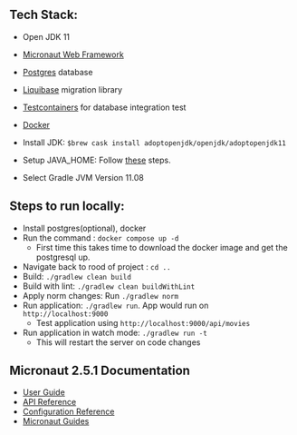 ## Tech Stack:
- Open JDK 11
- [Micronaut Web Framework]((https://docs.micronaut.io/2.5.1/guide/index.html))
- [Postgres](https://www.postgresql.org/docs/12/index.html) database
- [Liquibase](https://www.liquibase.org/get-started/quickstart) migration library
- [Testcontainers](https://www.testcontainers.org/) for database integration test
- [Docker](https://docs.docker.com/get-started/overview/)

- Install JDK:
  `$brew cask install adoptopenjdk/openjdk/adoptopenjdk11`

- Setup JAVA_HOME: Follow [these](https://www.appsdeveloperblog.com/how-to-set-java_home-on-mac/) steps.
- Select Gradle JVM Version 11.08

## Steps to run locally:
- Install postgres(optional), docker
- Run the command : `docker compose up -d`
    - First time this takes time to download the docker image and get the postgresql up.
- Navigate back to rood of project : `cd ..`
- Build: `./gradlew clean build`
- Build with lint: `./gradlew clean buildWithLint`
- Apply norm changes: Run `./gradlew norm`
- Run application: `./gradlew run`. App would run on `http://localhost:9000`
    - Test application using `http://localhost:9000/api/movies`
- Run application in watch mode: `./gradlew run -t`
    - This will restart the server on code changes

## Micronaut 2.5.1 Documentation

- [User Guide](https://docs.micronaut.io/2.5.1/guide/index.html)
- [API Reference](https://docs.micronaut.io/2.5.1/api/index.html)
- [Configuration Reference](https://docs.micronaut.io/2.5.1/guide/configurationreference.html)
- [Micronaut Guides](https://guides.micronaut.io/index.html)
